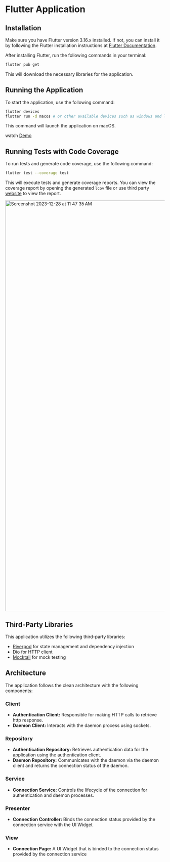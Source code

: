 # Flutter Application

## Installation

Make sure you have Flutter version 3.16.x installed. If not, you can install it by following the Flutter installation instructions at [Flutter Documentation](https://flutter.dev/docs/get-started/install).

After installing Flutter, run the following commands in your terminal:

```bash
flutter pub get
```

This will download the necessary libraries for the application.

## Running the Application

To start the application, use the following command:

```bash
flutter devices
flutter run -d macos # or other available devices such as windows and linux
```

This command will launch the application on macOS.

watch [Demo](https://youtu.be/MthisxvBx5g)

## Running Tests with Code Coverage

To run tests and generate code coverage, use the following command:

```bash
flutter test --coverage test
```

This will execute tests and generate coverage reports. You can view the coverage report by opening the generated `lcov` file or use third party [website](https://lcov-viewer.netlify.app) to view the report.

<img width="1300" alt="Screenshot 2023-12-28 at 11 47 35 AM" src="https://github.com/ck3leetcode/cloudflare_zt_client/assets/55478572/71f02fb7-f4de-4381-9873-1601d8688ca2">


## Third-Party Libraries

This application utilizes the following third-party libraries:

- [Riverpod](https://pub.dev/packages/riverpod) for state management and dependency injection
- [Dio](https://pub.dev/packages/dio) for HTTP client
- [Mocktail](https://pub.dev/packages/mocktail) for mock testing

## Architecture

The application follows the clean architecture with the following components:

### Client

- **Authentication Client:** Responsible for making HTTP calls to retrieve http response.
- **Daemon Client:** Interacts with the daemon process using sockets.

### Repository

- **Authentication Repository:** Retrieves authentication data for the application using the authentication client.
- **Daemon Repository:** Communicates with the daemon via the daemon client and returns the connection status of the daemon.

### Service

- **Connection Service:** Controls the lifecycle of the connection for authentication and daemon processes.

### Presenter

- **Connection Controller:** Binds the connection status provided by the connection service with the UI Widget

### View

- **Connection Page:** A UI Widget that is binded to the connection status provided by the connection service

